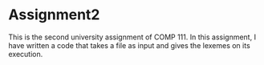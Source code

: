 # Assignment2
This is the second university assignment of COMP 111. In this assignment, I have written a code that takes a file as input and gives the lexemes on its execution.
